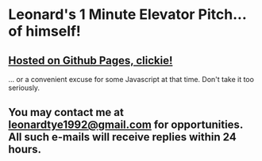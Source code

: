 # Leonard's 1 Minute Elevator Pitch... of himself! 
## [Hosted on Github Pages, clickie!](https://shizukesa92.github.io/Leonard-s-1-Minute-Elevator-Pitch/)

... or a convenient excuse for some Javascript at that time. Don't take it too seriously.

## You may contact me at <leonardtye1992@gmail.com> for opportunities. All such e-mails will receive replies within 24 hours.
